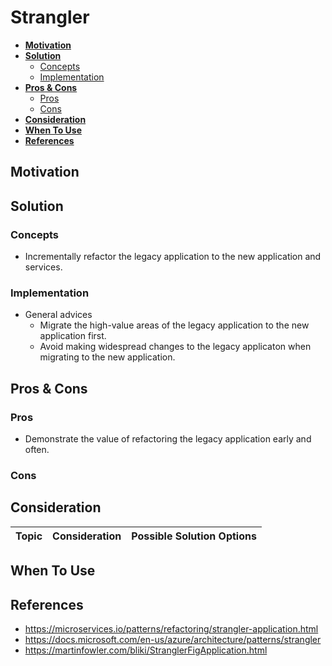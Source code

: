 # Strangler

- [**Motivation**](#motivation)
- [**Solution**](#solution)
   - [Concepts](#concepts)
   - [Implementation](#implementation)
- [**Pros & Cons**](#pros--cons)
   - [Pros](#pros)
   - [Cons](#cons)
- [**Consideration**](#consideration)
- [**When To Use**](#when-to-use)
- [**References**](#references)

## Motivation

## Solution
### Concepts
- Incrementally refactor the legacy application to the new application and services.

### Implementation
- General advices
   - Migrate the high-value areas of the legacy application to the new application first.
   - Avoid making widespread changes to the legacy applicaton when migrating to the new application.

## Pros & Cons
### Pros
- Demonstrate the value of refactoring the legacy application early and often.

### Cons

## Consideration
| Topic | Consideration | Possible Solution Options |
|----|-----|-----|

## When To Use

## References
- https://microservices.io/patterns/refactoring/strangler-application.html
- https://docs.microsoft.com/en-us/azure/architecture/patterns/strangler
- https://martinfowler.com/bliki/StranglerFigApplication.html
